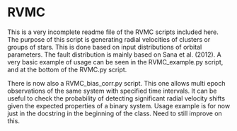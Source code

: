 # RVMC

This is a very incomplete readme file of the RVMC scripts included here.
The purpose of this script is generating radial velocities of clusters or groups of stars. This is done based on input distributions of orbital parameters. The fault distribution is mainly based on Sana et al. (2012). A very basic example of usage can be seen in the RVMC_example.py script, and at the bottom of the RVMC.py script. 

There is now also a RVMC_bias_corr.py script. This one allows multi epoch observations of the same system with specified time intervals. It can be useful to check the probability of detecting significant radial velocity shifts given the expected properties of a binary system. Usage example is for now just in the docstring in the beginning of the class. Need to still improve on this. 